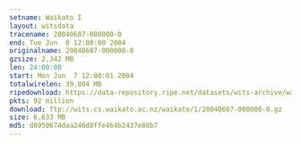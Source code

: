 ```yaml
---
setname: Waikato I
layout: witsdata
tracename: 20040607-000000-0
end: Tue Jun  8 12:00:00 2004
originalname: 20040607-000000-0
gzsize: 2,342 MB
len: 24:00:00
start: Mon Jun  7 12:00:01 2004
totalwirelen: 39,004 MB
ripedownload: https://data-repository.ripe.net/datasets/wits-archive/waikato/1/20040607-000000-0.gz
pkts: 92 million
download: ftp://wits.cs.waikato.ac.nz/waikato/1/20040607-000000-0.gz
size: 6,633 MB
md5: d0950674daa246d0ffe464b2437e88b7
---
```

